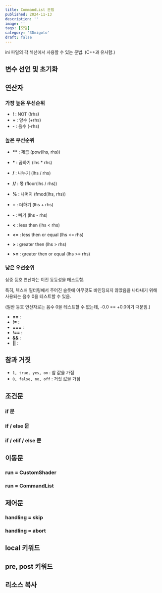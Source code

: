 ```yaml
---
title: CommandList 문법
published: 2024-11-13
description: ''
image: ''
tags: [모딩]
category: '3Dmigoto'
draft: false 
---
```


ini 파일의 각 섹션에서 사용할 수 있는 문법. (C++과 유사함.)

## 변수 선언 및 초기화

## 연산자

### 가장 높은 우선순위

* **!** : NOT (!rhs)
* **+** : 양수 (+rhs)
* **-** : 음수 (-rhs)

### 높은 우선순위

* **\*\*** : 제곱 (pow(lhs, rhs))

* **\*** : 곱하기 (lhs * rhs)
* **/** : 나누기 (lhs / rhs)
* **//** : 몫 (floor(lhs / rhs))
* **%** : 나머지 (fmod(lhs, rhs))

* **+** : 더하기 (lhs + rhs)
* **-** : 빼기 (lhs - rhs)

* **<** : less then (lhs < rhs)
* **<=** : less then or equal (lhs <= rhs)
* **>** : greater then (lhs > rhs)
* **>=** : greater then or equal (lhs >= rhs)

### 낮은 우선순위

삼중 등호 연산자는 이진 동등성을 테스트함.

특히, 텍스처 필터링에서 주어진 슬롯에 아무것도 바인딩되지 않았음을 나타내기 위해 사용되는 음수 0을 테스트할 수 있음.

(일반 등호 연산자로는 음수 0을 테스트할 수 없는데, -0.0 == +0.0이기 때문임.)

* **==** :
* **!=** :
* **===** :
* **!==** :
* **&&** :
* **||** :

## 참과 거짓

* `1, true, yes, on` : 참 값을 가짐
* `0, false, no, off` : 거짓 값을 가짐

## 조건문

### if 문

### if / else 문

### if / elif / else 문



## 이동문

### run = CustomShader

### run = CommandList

## 제어문

### handling = skip

### handling = abort

## local 키워드

## pre, post 키워드

## 리소스 복사